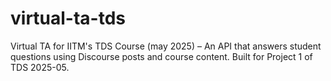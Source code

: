 # virtual-ta-tds
Virtual TA for IITM's TDS Course (may 2025) – An API that answers student questions using Discourse posts and course content. Built for Project 1 of TDS 2025-05.

